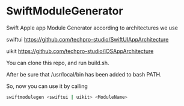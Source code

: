 # SwiftModuleGenerator
Swift Apple app Module Generator according to architectures we use

swiftui https://github.com/techpro-studio/SwiftUIAppArchitecture

uikit https://github.com/techpro-studio/iOSAppArchitecture

You can clone this repo, and run build.sh.

After be sure that /usr/local/bin has been added to bash PATH.

So, now you can use it by calling 

```bash
swiftmodulegen <swiftui | uikit> <ModuleName>
```

